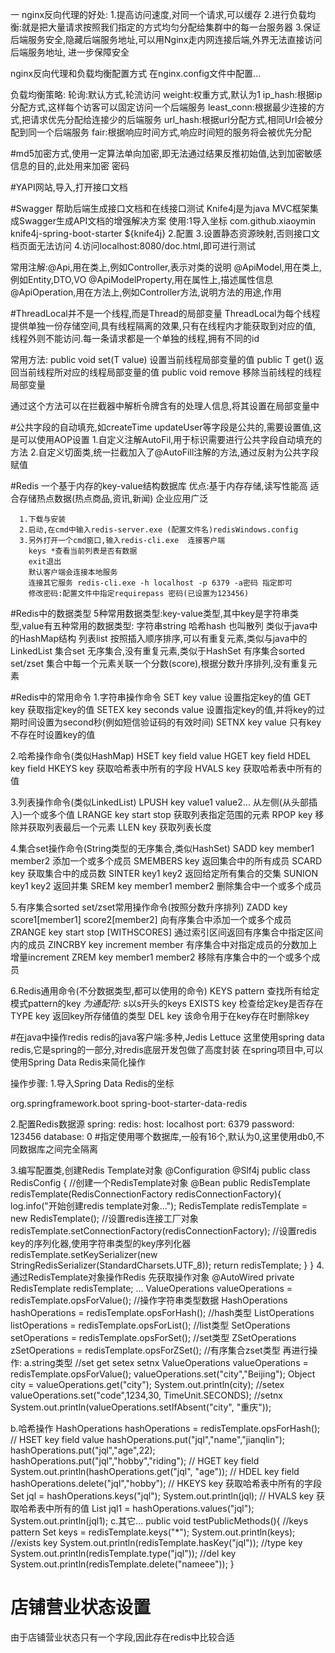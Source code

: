 一
nginx反向代理的好处:
1.提高访问速度,对同一个请求,可以缓存
2.进行负载均衡:就是把大量请求按照我们指定的方式均匀分配给集群中的每一台服务器
3.保证后端服务安全,隐藏后端服务地址,可以用Nginx走内网连接后端,外界无法直接访问后端服务地址,
进一步保障安全

nginx反向代理和负载均衡配置方式
在nginx.config文件中配置...

负载均衡策略:
轮询:默认方式,轮流访问
weight:权重方式,默认为1
ip_hash:根据ip分配方式,这样每个访客可以固定访问一个后端服务
least_conn:根据最少连接的方式,把请求优先分配给连接少的后端服务
url_hash:根据url分配方式,相同Url会被分配到同一个后端服务
fair:根据响应时间方式,响应时间短的服务将会被优先分配

#md5加密方式,使用一定算法单向加密,即无法通过结果反推初始值,达到加密敏感信息的目的,此处用来加密
密码

#YAPI网站,导入,打开接口文档

#Swagger  帮助后端生成接口文档和在线接口测试
      Knife4j是为java MVC框架集成Swagger生成API文档的增强解决方案
     使用:1导入坐标
      <dependency>
          <groupId>com.github.xiaoymin</groupId>
          <artifactId>knife4j-spring-boot-starter</artifactId>
          <version>${knife4j}</version>
      </dependency>
       2.配置
       3.设置静态资源映射,否则接口文档页面无法访问
       4.访问localhost:8080/doc.html,即可进行测试

   常用注解:@Api,用在类上,例如Controller,表示对类的说明
           @ApiModel,用在类上,例如Entity,DTO,VO
           @ApiModelProperty,用在属性上,描述属性信息
           @ApiOperation,用在方法上,例如Controller方法,说明方法的用途,作用

#ThreadLocal并不是一个线程,而是Thread的局部变量
 ThreadLocal为每个线程提供单独一份存储空间,具有线程隔离的效果,只有在线程内才能获取到对应的值,
 线程外则不能访问.每一条请求都是一个单独的线程,拥有不同的id

 常用方法:
 public void set(T value)   设置当前线程局部变量的值
 public T get()             返回当前线程所对应的线程局部变量的值
 public void remove         移除当前线程的线程局部变量

通过这个方法可以在拦截器中解析令牌含有的处理人信息,将其设置在局部变量中

#公共字段的自动填充,如createTime updateUser等字段是公共的,需要设置值,这是可以使用AOP设置
1.自定义注解AutoFil,用于标识需要进行公共字段自动填充的方法
2.自定义切面类,统一拦截加入了@AutoFill注解的方法,通过反射为公共字段赋值

#Redis 一个基于内存的key-value结构数据库
  优点:基于内存存储,读写性能高
      适合存储热点数据(热点商品,资讯,新闻)
      企业应用广泛

      1.下载与安装
      2.启动,在cmd中输入redis-server.exe (配置文件名)redisWindows.config
      3.另外打开一个cmd窗口,输入redis-cli.exe  连接客户端
        keys *查看当前列表是否有数据
        exit退出
        默认客户端会连接本地服务
        连接其它服务 redis-cli.exe -h localhost -p 6379 -a密码 指定即可
        修改密码:配置文件中指定requirepass 密码(已设置为123456)

#Redis中的数据类型
  5种常用数据类型:key-value类型,其中key是字符串类型,value有五种常用的数据类型:
  字符串string
  哈希hash 也叫散列 类似于java中的HashMap结构
  列表list 按照插入顺序排序,可以有重复元素,类似与java中的LinkedList
  集合set 无序集合,没有重复元素,类似于HashSet
  有序集合sorted set/zset 集合中每一个元素关联一个分数(score),根据分数升序排列,没有重复元素

#Redis中的常用命令
  1.字符串操作命令
  SET key value    设置指定key的值
  GET key     获取指定key的值
  SETEX key seconds value  设置指定key的值,并将key的过期时间设置为second秒(例如短信验证码的有效时间)
  SETNX key value    只有key不存在时设置key的值

  2.哈希操作命令(类似HashMap)
    HSET key field value
    HGET key field
    HDEL key field
    HKEYS key 获取哈希表中所有的字段
    HVALS key 获取哈希表中所有的值

  3.列表操作命令(类似LinkedList)
    LPUSH key value1 value2...   从左侧(从头部插入)一个或多个值
    LRANGE key start stop    获取列表指定范围的元素
    RPOP key            移除并获取列表最后一个元素
    LLEN key            获取列表长度

  4.集合set操作命令(String类型的无序集合,类似HashSet)
  SADD key member1 member2  添加一个或多个成员
  SMEMBERS key      返回集合中的所有成员
  SCARD key         获取集合中的成员数
  SINTER key1 key2  返回给定所有集合的交集
  SUNION key1 key2  返回并集
  SREM key member1 member2   删除集合中一个或多个成员

  5.有序集合sorted set/zset常用操作命令(按照分数升序排列)
  ZADD key score1[member1] score2[member2]     向有序集合中添加一个或多个成员
  ZRANGE key start stop [WITHSCORES]     通过索引区间返回有序集合中指定区间内的成员
  ZINCRBY key increment member           有序集合中对指定成员的分数加上增量increment
  ZREM key member1 member2               移除有序集合中的一个或多个成员

  6.Redis通用命令(不分数据类型,都可以使用的命令)
  KEYS pattern      查找所有给定模式pattern的key *为通配符: s*以s开头的keys
  EXISTS key        检查给定key是否存在
  TYPE key         返回key所存储值的类型
  DEL key             该命令用于在key存在时删除key

#在java中操作redis
 redis的java客户端:多种,Jedis  Lettuce
 这里使用spring data redis,它是spring的一部分,对redis底层开发包做了高度封装
 在spring项目中,可以使用Spring Data Redis来简化操作

 操作步骤:
 1.导入Spring Data Redis的坐标
  <!--spring data redis依赖-->
   <dependency>
       <groupId>org.springframework.boot</groupId>
       <artifactId>spring-boot-starter-data-redis</artifactId>
   </dependency>

 2.配置Redis数据源
 spring:
   redis:
       host: localhost
       port: 6379
       password: 123456
       database: 0       #指定使用哪个数据库,一般有16个,默认为0,这里使用db0,不同数据库之间完全隔离

 3.编写配置类,创建Redis Template对象
@Configuration
@Slf4j
public class RedisConfig {
    //创建一个RedisTemplate对象
    @Bean
    public RedisTemplate redisTemplate(RedisConnectionFactory redisConnectionFactory){
        log.info("开始创建redis template对象...");
        RedisTemplate redisTemplate = new RedisTemplate();
        //设置redis连接工厂对象
        redisTemplate.setConnectionFactory(redisConnectionFactory);
        //设置redis key的序列化器,使用字符串类型的key序列化器
        redisTemplate.setKeySerializer(new StringRedisSerializer(StandardCharsets.UTF_8));
        return redisTemplate;
    }
}
 4.通过RedisTemplate对象操作Redis
   先获取操作对象
   @AutoWired
   private RedisTemplate redisTemplate;
   ...
    ValueOperations valueOperations = redisTemplate.opsForValue(); //操作字符串类型数据
    HashOperations hashOperations = redisTemplate.opsForHash();   //hash类型
    ListOperations listOperations = redisTemplate.opsForList();   //list类型
    SetOperations setOperations = redisTemplate.opsForSet();      //set类型
    ZSetOperations zSetOperations = redisTemplate.opsForZSet();   //有序集合zset类型
   再进行操作:
   a.string类型
    //set get setex setnx
     ValueOperations valueOperations = redisTemplate.opsForValue();
     valueOperations.set("city","Beijing");
     Object city = valueOperations.get("city");
     System.out.println(city);
     //setex
     valueOperations.set("code",1234,30, TimeUnit.SECONDS);
     //setnx
     System.out.println(valueOperations.setIfAbsent("city", "重庆"));

   b.哈希操作
   HashOperations hashOperations = redisTemplate.opsForHash();
           //  HSET key field value
           hashOperations.put("jql","name","jianqlin");
           hashOperations.put("jql","age",22);
           hashOperations.put("jql","hobby","riding");
           //    HGET key field
           System.out.println(hashOperations.get("jql", "age"));
           //    HDEL key field
           hashOperations.delete("jql","hobby");
           //    HKEYS key 获取哈希表中所有的字段
           Set jql = hashOperations.keys("jql");
           System.out.println(jql);
           //    HVALS key 获取哈希表中所有的值
           List jql1 = hashOperations.values("jql");
           System.out.println(jql1);
    c.其它...
      public void testPublicMethods(){
            //keys pattern
            Set keys = redisTemplate.keys("*");
            System.out.println(keys);
            //exists key
            System.out.println(redisTemplate.hasKey("jql"));
            //type key
            System.out.println(redisTemplate.type("jql"));
            //del key
            System.out.println(redisTemplate.delete("nameee"));
        }

# 店铺营业状态设置
  由于店铺营业状态只有一个字段,因此存在redis中比较合适
